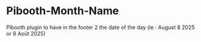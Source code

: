 # Pibooth-Month-Name
Pibooth plugin to have in the footer 2 the  date of the day (ie : August 8 2025 or 8 Août 2025)

